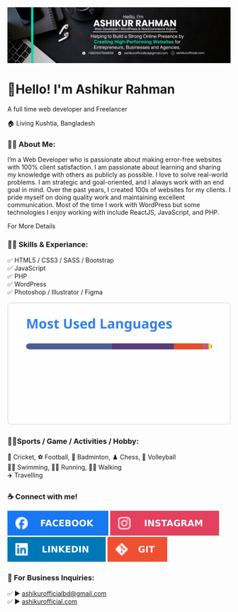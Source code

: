 <img src="./img/Md Ashikur Rahman - Web Developer  WordPress & WooCommerce Expert (2).png">

# 👋Hello! I'm Ashikur Rahman
<p>A full time web developer and Freelancer</p><p>🏠 Living Kushtia, Bangladesh </p>

### 👨‍🏫 About Me:
<p>I’m a Web Developer who is passionate about making error-free websites with 100% client satisfaction. I am passionate about learning and sharing my knowledge with others as publicly as possible. I love to solve real-world problems. I am strategic and goal-oriented, and I always work with an end goal in mind. Over the past years, I created 100s of websites for my clients. I pride myself on doing quality work and maintaining excellent communication. Most of the time I work with WordPress but some technologies I enjoy working with include ReactJS, JavaScript, and PHP.</p>

<a herf="https://ashikurofficial.com/"> For More Details </a>


### 👨‍💻 Skills & Experiance:
✅ HTML5 / CSS3 / SASS / Bootstrap  
✅ JavaScript   
✅ PHP  
✅ WordPress   
✅ Photoshop / Illustrator / Figma

<img src="./img/skills.svg">



### 🙍‍♂️Sports / Game / Activities / Hobby:
🏏 Cricket, ⚽ Football, 🏸 Badminton, ♟️ Chess, 🏐 Volleyball  
🏊‍♂️ Swimming, 🏃‍♂️ Running, 🚶‍♂️ Walking  
✈️ Travelling



### ☕ Connect with me!
<a href="https://www.facebook.com/ashikurofficialbd"><img src="./img/Facebook.svg"></a>
<a href="https://www.instagram.com/ashikurofficialbd/"><img src="./img/instagram.svg"></a>
<a href="https://www.linkedin.com/in/ashikurofficial/"><img src="./img/linkdIn.svg"></a>
<a href="https://github.com/devashikurbd"><img src="./img/git.svg"></a>

### 📧 For Business Inquiries:
✅ ► ashikurofficialbd@gmail.com   
✅ ► [ashikurofficial.com](https://ashikurofficial.com/)





